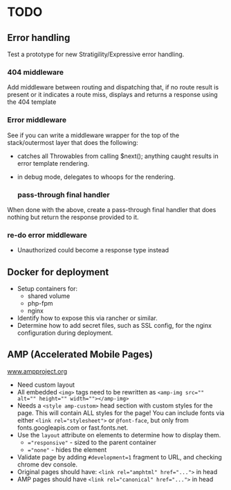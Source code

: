 # TODO

## Error handling

Test a prototype for new Stratigility/Expressive error handling.

### 404 middleware

Add middleware between routing and dispatching that, if no route result is
present or it indicates a route miss, displays and returns a response using the
404 template

### Error middleware

See if you can write a middleware wrapper for the top of the stack/outermost
layer that does the following:

- catches all Throwables from calling $next(); anything caught results in error
  template rendering.
- in debug mode, delegates to whoops for the rendering.

    ### pass-through final handler

When done with the above, create a pass-through final handler that does nothing
but return the response provided to it.

### re-do error middleware

- Unauthorized could become a response type instead

## Docker for deployment

- Setup containers for:
  - shared volume
  - php-fpm
  - nginx
- Identify how to expose this via rancher or similar.
- Determine how to add secret files, such as SSL config, for the nginx
  configuration during deployment.

## AMP (Accelerated Mobile Pages)

www.ampproject.org

- Need custom layout
- All embedded `<img>` tags need to be rewritten as `<amp-img src="" alt="" height="" width=""></amp-img>`
- Needs a `<style amp-custom>` head section with custom styles for the page.
  This will contain ALL styles for the page! You can include fonts via either
  `<link rel="stylesheet">` or `@font-face`, but only from fonts.googleapis.com
  or fast.fonts.net.
- Use the `layout` attribute on elements to determine how to display them.
  - `="responsive"` - sized to the parent container
  - `="none"` - hides the element
- Validate page by adding `#development=1` fragment to URL, and checking chrome
    dev console.
- Original pages should have: `<link rel="amphtml" href="...">` in head
- AMP pages should have `<link rel="canonical" href="...">` in head
